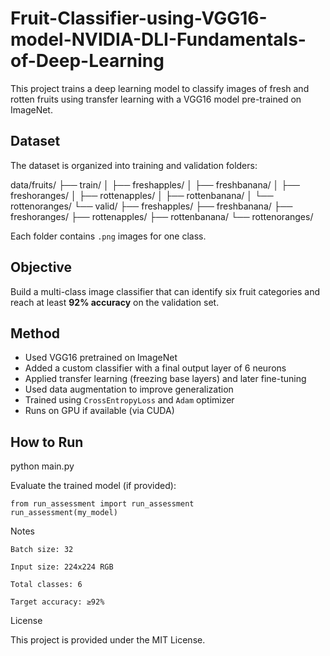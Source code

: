 # Fruit-Classifier-using-VGG16-model-NVIDIA-DLI-Fundamentals-of-Deep-Learning
This project trains a deep learning model to classify images of fresh and rotten fruits using transfer learning with a VGG16 model pre-trained on ImageNet.

## Dataset

The dataset is organized into training and validation folders:

data/fruits/
├── train/
│ ├── freshapples/
│ ├── freshbanana/
│ ├── freshoranges/
│ ├── rottenapples/
│ ├── rottenbanana/
│ └── rottenoranges/
└── valid/
├── freshapples/
├── freshbanana/
├── freshoranges/
├── rottenapples/
├── rottenbanana/
└── rottenoranges/


Each folder contains `.png` images for one class.

## Objective

Build a multi-class image classifier that can identify six fruit categories and reach at least **92% accuracy** on the validation set.

## Method

- Used VGG16 pretrained on ImageNet
- Added a custom classifier with a final output layer of 6 neurons
- Applied transfer learning (freezing base layers) and later fine-tuning
- Used data augmentation to improve generalization
- Trained using `CrossEntropyLoss` and `Adam` optimizer
- Runs on GPU if available (via CUDA)

## How to Run


python main.py

Evaluate the trained model (if provided):

    from run_assessment import run_assessment
    run_assessment(my_model)

Notes

    Batch size: 32

    Input size: 224x224 RGB

    Total classes: 6

    Target accuracy: ≥92%

License

This project is provided under the MIT License.
